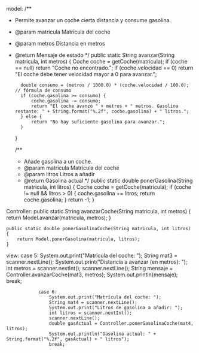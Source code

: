 model:
/**
* Permite avanzar un coche cierta distancia y consume gasolina.
* @param matricula Matrícula del coche
* @param metros Distancia en metros
* @return Mensaje de estado
*/
public static String avanzar(String matricula, int metros) {
Coche coche = getCoche(matricula);
if (coche == null) return "Coche no encontrado.";
if (coche.velocidad == 0) return "El coche debe tener velocidad mayor a 0 para avanzar.";

        double consumo = (metros / 1000.0) * (coche.velocidad / 100.0); // fórmula de consumo
        if (coche.gasolina >= consumo) {
            coche.gasolina -= consumo;
            return "El coche avanzó " + metros + " metros. Gasolina restante: " + String.format("%.2f", coche.gasolina) + " litros.";
        } else {
            return "No hay suficiente gasolina para avanzar.";
        }
    }

    /**
     * Añade gasolina a un coche.
     * @param matricula Matrícula del coche
     * @param litros Litros a añadir
     * @return Gasolina actual
     */
    public static double ponerGasolina(String matricula, int litros) {
        Coche coche = getCoche(matricula);
        if (coche != null && litros > 0) {
            coche.gasolina += litros;
            return coche.gasolina;
        }
        return -1;
    }
















Controller:
public static String avanzarCoche(String matricula, int metros) {
return Model.avanzar(matricula, metros);
}

    public static double ponerGasolinaCoche(String matricula, int litros) {
        return Model.ponerGasolina(matricula, litros);
    }












view:
case 5:
System.out.print("Matrícula del coche: ");
String mat3 = scanner.nextLine();
System.out.print("Distancia a avanzar (en metros): ");
int metros = scanner.nextInt();
scanner.nextLine();
String mensaje = Controller.avanzarCoche(mat3, metros);
System.out.println(mensaje);
break;

                case 6:
                    System.out.print("Matrícula del coche: ");
                    String mat4 = scanner.nextLine();
                    System.out.print("Litros de gasolina a añadir: ");
                    int litros = scanner.nextInt();
                    scanner.nextLine();
                    double gasActual = Controller.ponerGasolinaCoche(mat4, litros);
                    System.out.println("Gasolina actual: " + String.format("%.2f", gasActual) + " litros");
                    break;
